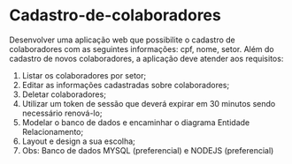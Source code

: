 # Cadastro-de-colaboradores
Desenvolver uma aplicação web que possibilite o cadastro de colaboradores com as seguintes informações: cpf, nome, setor. Além do cadastro de novos colaboradores, a aplicação deve atender aos requisitos: 
1. Listar os colaboradores por setor; 
2. Editar as informações cadastradas sobre colaboradores; 
3. Deletar colaboradores; 
4. Utilizar um token de sessão que deverá expirar em 30 minutos sendo necessário renová-lo; 
5. Modelar o banco de dados e encaminhar o diagrama Entidade Relacionamento; 
6. Layout e design a sua escolha; 
7. Obs: Banco de dados MYSQL (preferencial) e NODEJS (preferencial)
